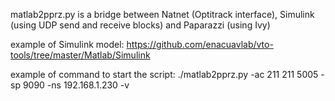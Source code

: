 matlab2pprz.py is a bridge between Natnet (Optitrack interface), Simulink (using UDP send and receive blocks) and Paparazzi (using Ivy)

example of Simulink model: https://github.com/enacuavlab/vto-tools/tree/master/Matlab/Simulink

example of command to start the script: ./matlab2pprz.py -ac 211 211 5005 -sp 9090 -ns 192.168.1.230 -v

